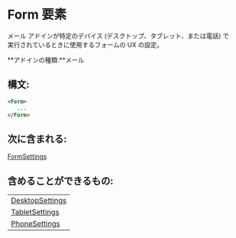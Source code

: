 
# Form 要素
メール アドインが特定のデバイス (デスクトップ、タブレット、または電話) で実行されているときに使用するフォームの UX の設定。

 **アドインの種類:**メール


## 構文:


```XML
<Form>
   ...
</Form>
```


## 次に含まれる:

[FormSettings](../../reference/manifest/formsettings.md)


## 含めることができるもの:


||
|:-----|
|[DesktopSettings](../../reference/manifest/desktopsettings.md)|
|[TabletSettings](../../reference/manifest/tabletsettings.md)|
|[PhoneSettings](../../reference/manifest/phonesettings.md)|

